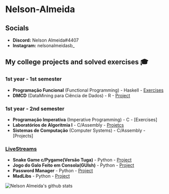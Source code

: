 # Nelson-Almeida 

## Socials
- **Discord:** Nelson Almeida#4407
- **Instagram:** nelsonalmeidasb_

## My college projects and solved exercises 🎓 
### 1st year - 1st semester 
- **Programação Funcional** (Functional Programming) - Haskell - [Exercises](https://github.com/NelsonAlmeida-18/UniversidadePF) 
- **DMCD** (DataMining para Ciência de Dados) - R - [Project](https://github.com/NelsonAlmeida-18/DMCD)

### 1st year - 2nd semester 
- **Programação Imperativa** (Imperative Programming) - C - [Exercises]
- **Laboratórios de Algoritmia I** - C/Assembly - [Projetcs](https://github.com/NelsonAlmeida-18/CC-PL-3-G-08)
- **Sistemas de Computação** (Computer Systems) - C/Assembly - [Projects] 

### [LiveStreams](https://github.com/NelsonAlmeida-18/streams)
- **Snake Game c/Pygame(Versão Tuga)** - Python - [Project](https://github.com/NelsonAlmeida-18/streams/tree/main/Oant)
- **Jogo do Galo Feito em Consola(GUIsh)** - Python - [Project](https://github.com/NelsonAlmeida-18/streams/blob/main/felix.py)
- **Password Manager** - Python - [Project](https://github.com/NelsonAlmeida-18/streams/tree/main/Password%20Manager)
- **MadLibs** - Python - [Project](https://github.com/NelsonAlmeida-18/streams/tree/main/madLibs)


![Nelson Almeida's github stats](https://github-readme-stats.vercel.app/api?username=NelsonAlmeida-18&show_icons=true&theme=dark)
